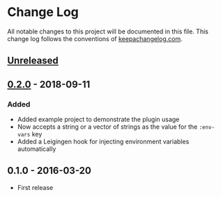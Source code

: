# Change Log
All notable changes to this project will be documented in this file. This change log follows the conventions of [keepachangelog.com](http://keepachangelog.com/).

## [Unreleased]

## [0.2.0] - 2018-09-11
### Added
- Added example project to demonstrate the plugin usage
- Now accepts a string or a vector of strings as the value for the `:env-vars` key
- Added a Leigingen hook for injecting environment variables automatically

## 0.1.0 - 2016-03-20
- First release

[Unreleased]: https://github.com/athos/lein-with-env-vars/compare/0.2.0...HEAD
[0.2.0]: https://github.com/athos/lein-with-env-vars/compare/0.1.0...0.2.0
